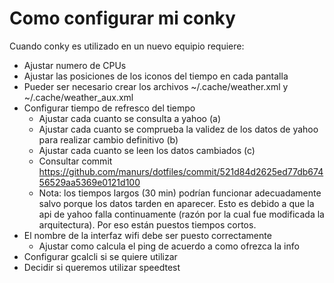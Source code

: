 # Como configurar mi conky

Cuando conky es utilizado en un nuevo equipio requiere:
- Ajustar numero de CPUs
- Ajustar las posiciones de los iconos del tiempo en cada pantalla
- Pueder ser necesario crear los archivos ~/.cache/weather.xml y ~/.cache/weather_aux.xml
- Configurar tiempo de refresco del tiempo
  - Ajustar cada cuanto se consulta a yahoo (a)
  - Ajustar cada cuanto se comprueba la validez de los datos de yahoo para realizar cambio definitivo (b)
  - Ajustar cada cuanto se leen los datos cambiados (c) 
  - Consultar commit https://github.com/manurs/dotfiles/commit/521d84d2625ed77db67456529aa5369e0121d100
  - Nota: los tiempos largos (30 min) podrían funcionar adecuadamente salvo porque los datos tarden en aparecer. Esto es debido a que la api de yahoo falla continuamente (razón por la cual fue modificada la arquitectura). Por eso están puestos tiempos cortos.
- El nombre de la interfaz wifi debe ser puesto correctamente
  - Ajustar como calcula el ping de acuerdo a como ofrezca la info
- Configurar gcalcli si se quiere utilizar
- Decidir si queremos utilizar speedtest
